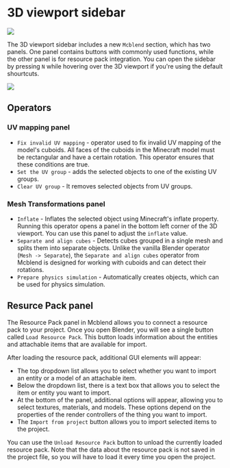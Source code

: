 # 3D viewport sidebar

![](/img/gui/sidebar.png)

The 3D viewport sidebar includes a new `Mcblend` section, which has two panels. One panel contains buttons with commonly used functions, while the other panel is for resource pack integration. You can open the sidebar by pressing `N` while hovering over the 3D viewport if you're using the default shourtcuts.

![](/img/gui/sidebar_only.png)

## Operators
### UV mapping panel
- `Fix invalid UV mapping` - operator used to fix invalid UV mapping of the model's cuboids. All faces of the cuboids in the Minecraft model must be rectangular and have a certain rotation. This operator ensures that these conditions are true.
- `Set the UV group` - adds the selected objects to one of the existing UV groups.
- `Clear UV group` - It removes selected objects from UV groups.

### Mesh Transformations panel
- `Inflate` - Inflates the selected object using Minecraft's inflate property. Running this operator opens a panel in the bottom left corner of the 3D viewport. You can use this panel to adjust the `inflate` value.
- `Separate and align cubes` - Detects cubes grouped in a single mesh and splits them into separate objects. Unlike the vanilla Blender operator (`Mesh -> Separate`), the `Separate and align cubes` operator from Mcblend is designed for working with cuboids and can detect their rotations.
- `Prepare physics simulation` - Automatically creates objects, which can be used for physics simulation.

## Resurce Pack panel
The Resource Pack panel in Mcblend allows you to connect a resource pack to your project. Once you open Blender, you will see a single button called `Load Resource Pack`. This button loads information about the entities and attachable items that are available for import.

After loading the resource pack, additional GUI elements will appear:
- The top dropdown list allows you to select whether you want to import an entity or a model of an attachable item.
- Below the dropdown list, there is a text box that allows you to select the item or entity you want to import.
- At the bottom of the panel, additional options will appear, allowing you to select textures, materials, and models. These options depend on the properties of the render controllers of the thing you want to import.
- The `Import from project` button allows you to import selected items to the project.

You can use the `Unload Resource Pack` button to unload the currently loaded resource pack. Note that the data about the resource pack is not saved in the project file, so you will have to load it every time you open the project.
